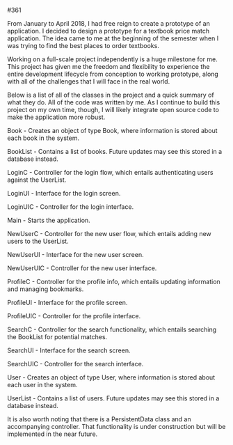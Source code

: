 #361

From January to April 2018, I had free reign to create a prototype of an application. I decided to design a prototype for a textbook price match application. The idea came to me at the beginning of the semester when I was trying to find the best places to order textbooks.

Working on a full-scale project independently is a huge milestone for me. This project has given me the freedom and flexibility to experience the entire development lifecycle from conception to working prototype, along with all of the challenges that I will face in the real world.

Below is a list of all of the classes in the project and a quick summary of what they do. All of the code was written by me. As I continue to build this project on my own time, though, I will likely integrate open source code to make the application more robust.

Book - Creates an object of type Book, where information is stored about each book in the system.

BookList - Contains a list of books. Future updates may see this stored in a database instead.

LoginC - Controller for the login flow, which entails authenticating users against the UserList.

LoginUI - Interface for the login screen.

LoginUIC - Controller for the login interface.

Main - Starts the application.

NewUserC - Controller for the new user flow, which entails adding new users to the UserList.

NewUserUI - Interface for the new user screen.

NewUserUIC - Controller for the new user interface.

ProfileC - Controller for the profile info, which entails updating information and managing bookmarks.

ProfileUI - Interface for the profile screen.

ProfileUIC - Controller for the profile interface.

SearchC - Controller for the search functionality, which entails searching the BookList for potential matches.

SearchUI - Interface for the search screen.

SearchUIC - Controller for the search interface.

User - Creates an object of type User, where information is stored about each user in the system.

UserList - Contains a list of users. Future updates may see this stored in a database instead.

It is also worth noting that there is a PersistentData class and an accompanying controller. That functionality is under construction but will be implemented in the near future.
